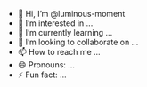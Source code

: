 - 👋 Hi, I’m @luminous-moment
- 👀 I’m interested in ...
- 🌱 I’m currently learning ...
- 💞️ I’m looking to collaborate on ...
- 📫 How to reach me ...
- 😄 Pronouns: ...
- ⚡ Fun fact: ...

<!---
luminous-moment/luminous-moment is a ✨ special ✨ repository because its `README.md` (this file) appears on your GitHub profile.
You can click the Preview link to take a look at your changes.
--->
